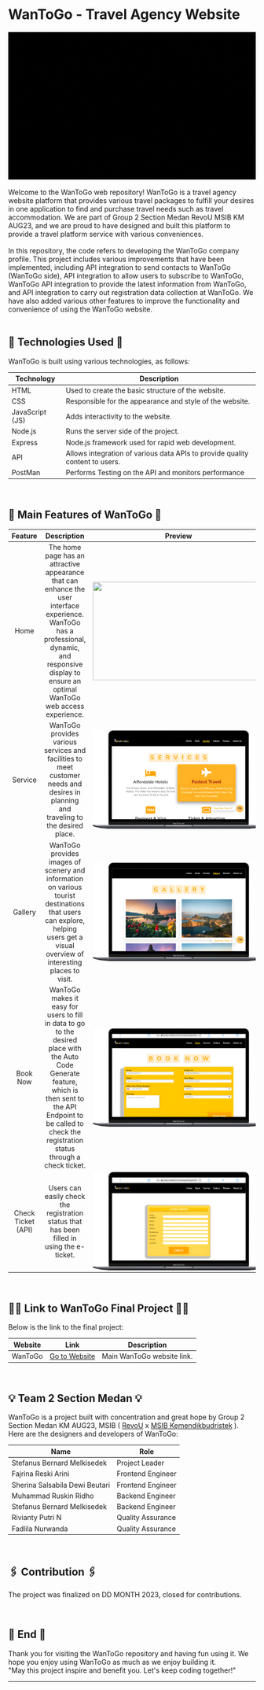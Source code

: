 # WanToGo - Travel Agency Website

<p align="center">
  <img src="./assets/logo/Logo Readme.gif" alt="WanToGo" width="700px" height="300px">
</p>
Welcome to the WanToGo web repository! WanToGo is a travel agency website platform that provides various travel packages to fulfill your desires in one application to find and purchase travel needs such as travel accommodation. We are part of Group 2 Section Medan RevoU MSIB KM AUG23, and we are proud to have designed and built this platform to provide a travel platform service with various conveniences.
<br><br>
In this repository, the code refers to developing the WanToGo company profile. This project includes various improvements that have been implemented, including API integration to send contacts to WanToGo (WanToGo side), API integration to allow users to subscribe to WanToGo, WanToGo API integration to provide the latest information from WanToGo, and API integration to carry out registration data collection at WanToGo. We have also added various other features to improve the functionality and convenience of using the WanToGo website.
<br><br>

## 🚀 Technologies Used 🚀

WanToGo is built using various technologies, as follows:

| Technology      | Description                                                                  |
| --------------- | ---------------------------------------------------------------------------- |
| HTML            | Used to create the basic structure of the website.                           |
| CSS             | Responsible for the appearance and style of the website.                     |
| JavaScript (JS) | Adds interactivity to the website.                                           |
| Node.js         | Runs the server side of the project.                                         |
| Express         | Node.js framework used for rapid web development.                            |
| API             | Allows integration of various data APIs to provide quality content to users. |
| PostMan         | Performs Testing on the API and monitors performance                         |

<br>

## 🌟 Main Features of WanToGo 🌟

|      Feature       |                                                                                                         Description                                                                                                          |                                               Preview                                                |
| :----------------: | :--------------------------------------------------------------------------------------------------------------------------------------------------------------------------------------------------------------------------: | :--------------------------------------------------------------------------------------------------: |
|        Home        |          The home page has an attractive appearance that can enhance the user interface experience. WanToGo has a professional, dynamic, and responsive display to ensure an optimal WanToGo web access experience.          |    <img src="./assets/feature-highlight/HOME.png" width="350px" height="200px" align="center" />     |
|      Service       |                                             WanToGo provides various services and facilities to meet customer needs and desires in planning and traveling to the desired place.                                              |  <img src="./assets/feature-highlight/SERVICES.png" width="350px" height="200px" align="center" />   |
|      Gallery       |                        WanToGo provides images of scenery and information on various tourist destinations that users can explore, helping users get a visual overview of interesting places to visit.                        |  <img src="./assets/feature-highlight/GALLLERY.png" width="350px" height="200px" align="center" />   |
|      Book Now      | WanToGo makes it easy for users to fill in data to go to the desired place with the Auto Code Generate feature, which is then sent to the API Endpoint to be called to check the registration status through a check ticket. |   <img src="./assets/feature-highlight/BOOKING.png" width="350px" height="200px" align="center" />   |
| Check Ticket (API) |                                                                  Users can easily check the registration status that has been filled in using the e-ticket.                                                                  | <img src="./assets/feature-highlight/CHECK-TIKET.png" width="350px" height="200px" align="center" /> |

<br>

## 👩‍💻 Link to WanToGo Final Project 👩‍💻

Below is the link to the final project:

| Website | Link                                                                                 | Description                |
| ------- | ------------------------------------------------------------------------------------ | -------------------------- |
| WanToGo | [Go to Website](https://kampus-merdeka-software-engineering.github.io/FE-2-Medan-2/) | Main WanToGo website link. |

<br>

## 💡 Team 2 Section Medan 💡

WanToGo is a project built with concentration and great hope by Group 2 Section Medan KM AUG23, MSIB ( [RevoU](https://revou.co/) x [MSIB Kemendikbudristek](https://www.kemdikbud.go.id/) ).
<br> Here are the designers and developers of WanToGo:

| Name                           | Role              |
| ------------------------------ | ----------------- |
| Stefanus Bernard Melkisedek    | Project Leader    |
| Fajrina Reski Arini            | Frontend Engineer |
| Sherina Salsabila Dewi Beutari | Frontend Engineer |
| Muhammad Ruskin Ridho          | Backend Engineer  |
| Stefanus Bernard Melkisedek    | Backend Engineer  |
| Rivianty Putri N               | Quality Assurance |
| Fadlila Nurwanda               | Quality Assurance |

<br>

## 🖇️ Contribution 🖇️

The project was finalized on DD MONTH 2023, closed for contributions.

<br>

## 👋 End 👋

Thank you for visiting the WanToGo repository and having fun using it. We hope you enjoy using WanToGo as much as we enjoy building it. <br>
"May this project inspire and benefit you. Let's keep coding together!"

---
